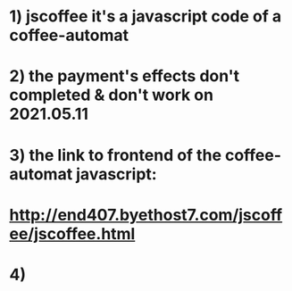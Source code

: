 # 1) jscoffee it's a javascript code of a coffee-automat 
# 2) the payment's effects don't completed & don't work on 2021.05.11
# 3) the link to frontend of the coffee-automat javascript: 
# http://end407.byethost7.com/jscoffee/jscoffee.html
# 4)
#
